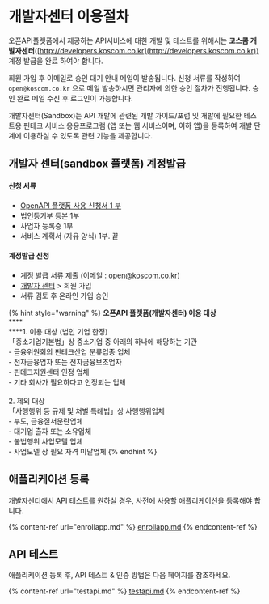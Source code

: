 # 개발자센터 이용절차

오픈API플랫폼에서 제공하는 API서비스에 대한 개발 및  테스트를 위해서는 **코스콤 개발자센터**([http://developers.koscom.co.kr](http://developers.koscom.co.kr)) 계정 발급을 완료 하여야 합니다.

회원 가입 후 이메일로 승인 대기 안내 메일이 발송됩니다. 신청 서류를 작성하여 `open@koscom.co.kr` 으로 메일 발송하시면 관리자에 의한 승인 절차가 진행됩니다. 승인 완료 메일 수신 후 로그인이 가능합니다.

개발자센터(Sandbox)는 API 개발에 관련된 개발 가이드/포럼 및 개발에 필요한  테스트용 핀테크 서비스 응용프로그램 (앱 또는 웹 서비스이며, 이하 앱)을 등록하여 개발 단계에 이용하실 수 있도록 관련 기능을 제공합니다.&#x20;

## 개발자 센터(sandbox 플랫폼) 계정발급

#### 신청 서류

* [OpenAPI 플랫폼 사용 신청서 1 부](https://developers.koscom.co.kr/resources/documentation/OpenAPI\_Platform\_Reg.docx)
* 법인등기부 등본 1부
* 사업자 등록증 1부
* 서비스 계획서 (자유 양식) 1부. 끝

#### 계정발급 신청

* 계정 발급 서류 제출 (이메일 : open@koscom.co.kr)
* [개발자 센터](https://developers.koscom.co.kr) > 회원 가입
* 서류 검토 후 온라인 가입 승인

{% hint style="warning" %}
**오픈API 플랫폼(개발자센터)  이용 대상** \
****\
****1. 이용 대상 (법인 기업 한정) \
「중소기업기본법」상 중소기업 중 아래의 하나에 해당하는 기관 \
\-   금융위원회의 핀테크산업 분류업종 업체 \
\-   전자금융업자 또는 전자금융보조업자 \
\-   핀테크지원센터 인정 업체 \
\-   기타 회사가 필요하다고 인정되는 업체 \
\
2\. 제외 대상 \
「사행행위 등 규제 및 처벌 특례법」상 사행행위업체 \
\-   부도, 금융질서문란업체 \
\-   대기업 출자 또는 소유업체 \
\-   불법행위 사업모델 업체 \
\-   사업모델 상 필요 자격 미달업체&#x20;
{% endhint %}



## 애플리케이션 등록

개발자센터에서 API 테스트를 원하실 경우, 사전에 사용할 애플리케이션을 등록해야 합니다.

{% content-ref url="enrollapp.md" %}
[enrollapp.md](enrollapp.md)
{% endcontent-ref %}

## API 테스트

애플리케이션 등록 후,  API 테스트 & 인증 방법은 다음 페이지를 참조하세요.

{% content-ref url="testapi.md" %}
[testapi.md](testapi.md)
{% endcontent-ref %}

